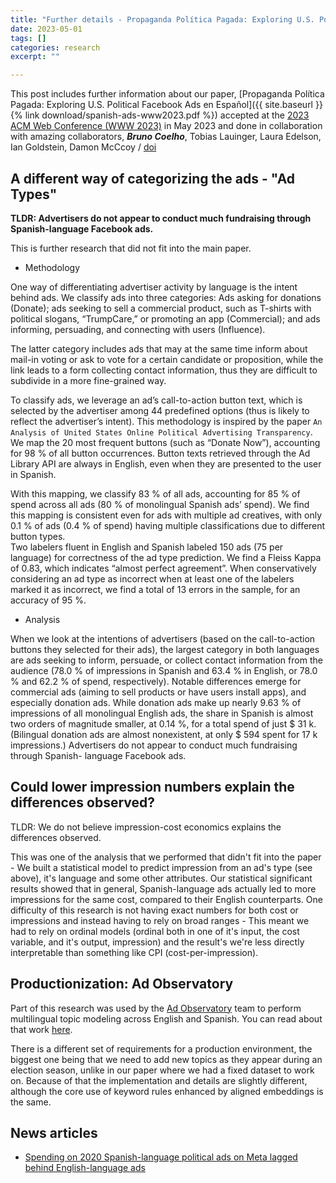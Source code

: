 ```yaml
---
title: "Further details - Propaganda Política Pagada: Exploring U.S. Political Facebook Ads en Español"
date: 2023-05-01
tags: []
categories: research
excerpt: ""

--- 
```


This post includes further information about our paper, [Propaganda Política Pagada: Exploring U.S. Political Facebook Ads en Español]({{ site.baseurl }}{% link download/spanish-ads-www2023.pdf %}) accepted at the [2023 ACM Web Conference (WWW 2023)](https://www2023.thewebconf.org/) in May 2023 and done in collaboration with amazing collaborators, ***Bruno Coelho***, Tobias Lauinger, Laura Edelson, Ian Goldstein, Damon McCcoy / [doi](https://doi.org/10.1145/3543507.3583425)

## A different way of categorizing the ads - "Ad Types"

**TLDR: Advertisers do not appear to conduct much fundraising through Spanish-language Facebook ads.**

This is further research that did not fit into the main paper.

- Methodology

One way of differentiating advertiser activity by language is the intent behind ads. 
We classify ads into three categories: Ads asking for donations (Donate); ads seeking to sell a commercial product, such as T-shirts with political slogans, “TrumpCare,” or promoting an app (Commercial); and ads informing, persuading, and connecting with users (Influence). 

The latter category includes ads that may at the same time inform about mail-in voting or ask to vote for a certain candidate or proposition, while the link leads to a form collecting contact information, thus they are difficult to subdivide in a more fine-grained way.

To classify ads, we leverage an ad’s call-to-action button text, which is selected by the advertiser among 44 predefined options (thus is likely to reflect the advertiser’s intent). 
This methodology is inspired by the paper `An Analysis of United States Online Political Advertising Transparency`.
We map the 20 most frequent buttons (such as “Donate Now”), accounting for 98 % of all button occurrences. Button texts retrieved through the Ad Library API are always in English, even when they are presented to the user in Spanish.

With this mapping, we classify 83 % of all ads, accounting for 85 % of spend across all ads (80 % of monolingual Spanish ads’ spend). We find this mapping is consistent even for ads with multiple ad creatives, with only 0.1 % of ads (0.4 % of spend) having multiple classifications due to different button types.  
Two labelers fluent in English and Spanish labeled 150 ads (75 per language) for correctness of the ad
type prediction. We find a Fleiss Kappa of 0.83, which indicates “almost perfect agreement”. When conservatively
considering an ad type as incorrect when at least one of the labelers marked it as incorrect, we find a total of 13 errors in the sample, for an accuracy of 95 %.

- Analysis

When we look at the intentions of advertisers (based on
the call-to-action buttons they selected for their ads), the
largest category in both languages are ads seeking to inform, 
persuade, or collect contact information from the audience
(78.0 % of impressions in Spanish and 63.4 % in English, or
78.0 % and 62.2 % of spend, respectively).
Notable differences emerge for commercial ads (aiming to sell
products or have users install apps), and especially donation
ads. While donation ads make up nearly 9.63 % of impressions
of all monolingual English ads, the share in Spanish is almost
two orders of magnitude smaller, at 0.14 %, for a total spend
of just $ 31 k. (Bilingual donation ads are almost nonexistent,
at only $ 594 spent for 17 k impressions.) Advertisers do
not appear to conduct much fundraising through Spanish-
language Facebook ads.


## Could lower impression numbers explain the differences observed?

TLDR: We do not believe impression-cost economics explains the differences observed.

This was one of the analysis that we performed that didn't fit into the paper - We built a statistical model to predict impression from an ad's type (see above), it's language and some other attributes. 
Our statistical significant results showed that in general, Spanish-language ads actually led to more impressions for the same cost, compared to their English counterparts. 
One difficulty of this research is not having exact numbers for both cost or impressions and instead having to rely on broad ranges - This meant we had to rely on ordinal models (ordinal both in one of it's input, the cost variable, and it's output, impression) and the result's we're less directly interpretable than something like CPI (cost-per-impression).


## Productionization: Ad Observatory
Part of this research was used by the [Ad Observatory](https://adobservatory.org) team to perform multilingual topic modeling across English and Spanish.
You can read about that work [here](https://medium.com/cybersecurity-for-democracy/lab-notebook-improving-topic-modeling-for-digital-political-ads-15e5adf5d6a). 

There is a different set of requirements for a production environment, the biggest one being that we need to add new topics as they appear during an election season, unlike in our paper where we had a fixed dataset to work on. Because of that the implementation and details are slightly different, although the core use of keyword rules enhanced by aligned embeddings is the same.

## News articles

- [Spending on 2020 Spanish-language political ads on Meta lagged behind English-language ads](https://medium.com/cybersecurity-for-democracy/spending-on-2020-spanish-language-political-ads-on-meta-lagged-behind-english-language-ads-772fd22d4cee)



